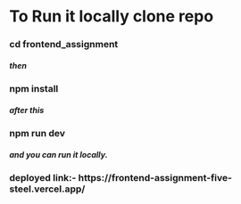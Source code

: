 <h1>To Run it locally clone repo
<br/>
<h3> cd frontend_assignment
<h5> then
<h3> npm install
<h5> after this
<h3> npm run dev
<h5>and you can run it locally.
<h3> deployed link:-     https://frontend-assignment-five-steel.vercel.app/